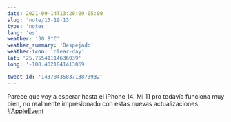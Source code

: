 ```yaml
---
date: 2021-09-14T13:20:09-05:00
slug: 'note/13-19-13'
type: 'notes'
lang: 'es'
weather: '30.8°C'
weather_summary: 'Despejado'
weather-icon: 'clear-day'
lat: '25.75541114636039'
long: '-100.4021841413069'

tweet_id: '1437843583713873932'
---
```

Parece que voy a esperar hasta el iPhone 14. Mi 11 pro todavía funciona muy bien, no realmente impresionado con estas nuevas actualizaciones. [#AppleEvent](https://twitter.com/hashtag/AppleEvent)